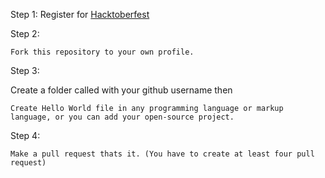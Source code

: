 Step 1:
Register for [Hacktoberfest](https://hacktoberfest.digitalocean.com/)

Step 2:

`Fork this repository to your own profile.`

Step 3:

Create a folder called with your github username then

`Create Hello World file in any programming language or markup language, or you can add your open-source project.`

Step 4:

`Make a pull request thats it. (You have to create at least four pull request)`
